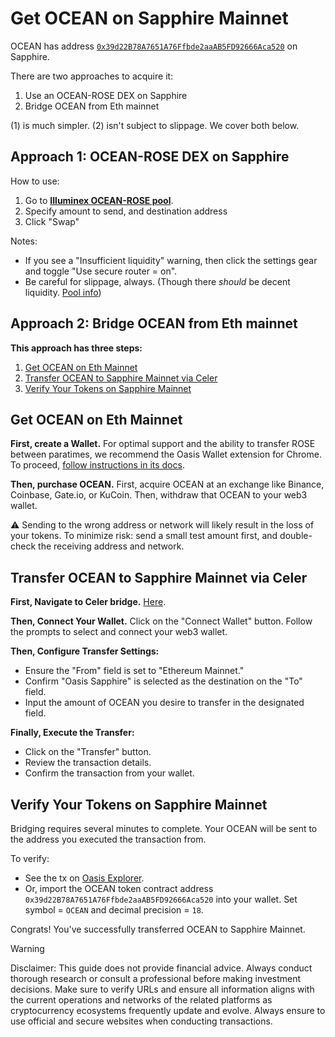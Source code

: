 # Get OCEAN on Sapphire Mainnet

OCEAN has address [`0x39d22B78A7651A76Ffbde2aaAB5FD92666Aca520`](https://explorer.oasis.io/mainnet/sapphire/token/0x39d22B78A7651A76Ffbde2aaAB5FD92666Aca520) on Sapphire.

There are two approaches to acquire it:

1. Use an OCEAN-ROSE DEX on Sapphire
2. Bridge OCEAN from Eth mainnet

(1) is much simpler. (2) isn't subject to slippage. We cover both below.

## Approach 1: OCEAN-ROSE DEX on Sapphire

How to use:

1. Go to **[Illuminex OCEAN-ROSE pool](https://illuminex.xyz/swap?inputCurrency=0x39d22B78A7651A76Ffbde2aaAB5FD92666Aca520&inputChainId=23294&outputCurrency=0x8Bc2B030b299964eEfb5e1e0b36991352E56D2D3&outputChainId=23294)**.
2. Specify amount to send, and destination address
3. Click "Swap"

Notes:

- If you see a "Insufficient liquidity" warning, then click the settings gear and toggle "Use secure router = on".
- Be careful for slippage, always. (Though there _should_ be decent liquidity. [Pool info](https://illuminex.xyz/pools/0x841dd137A2B380DA4568f6745aEAc20EDa910313))

## Approach 2: Bridge OCEAN from Eth mainnet

**This approach has three steps:**

1. [Get OCEAN on Eth Mainnet](#get-ocean-on-eth-mainnet)
1. [Transfer OCEAN to Sapphire Mainnet via Celer](#transfer-ocean-to-sapphire-mainnet-via-celer)
1. [Verify Your Tokens on Sapphire Mainnet](#verify-your-tokens-on-sapphire-mainnet)

## Get OCEAN on Eth Mainnet

**First, create a Wallet.** For optimal support and the ability to transfer ROSE between paratimes, we recommend the Oasis Wallet extension for Chrome. To proceed, [follow instructions in its docs](https://docs.oasis.io/general/manage-tokens/oasis-wallets/browser-extension/#install-the-oasis-wallet-via-chrome-web-store).

**Then, purchase OCEAN.** First, acquire OCEAN at an exchange like Binance, Coinbase, Gate.io, or KuCoin. Then, withdraw that OCEAN to your web3 wallet.

⚠️ Sending to the wrong address or network will likely result in the loss of your tokens. To minimize risk: send a small test amount first, and double-check the receiving address and network.

## Transfer OCEAN to Sapphire Mainnet via Celer

**First, Navigate to Celer bridge.** [Here](https://cbridge.celer.network/1/23294/OCEAN).

**Then, Connect Your Wallet.** Click on the "Connect Wallet" button. Follow the prompts to select and connect your web3 wallet.

**Then, Configure Transfer Settings:**

- Ensure the "From" field is set to "Ethereum Mainnet."
- Confirm "Oasis Sapphire" is selected as the destination on the "To" field.
- Input the amount of OCEAN you desire to transfer in the designated field.

**Finally, Execute the Transfer:**

- Click on the "Transfer" button.
- Review the transaction details.
- Confirm the transaction from your wallet.

## Verify Your Tokens on Sapphire Mainnet

Bridging requires several minutes to complete. Your OCEAN will be sent to the address you executed the transaction from.

To verify:

- See the tx on [Oasis Explorer](https://explorer.sapphire.oasis.io/address/0x39d22B78A7651A76Ffbde2aaAB5FD92666Aca520/transactions).
- Or, import the OCEAN token contract address `0x39d22B78A7651A76Ffbde2aaAB5FD92666Aca520` into your wallet. Set symbol = `OCEAN` and decimal precision = `18`.

Congrats! You've successfully transferred OCEAN to Sapphire Mainnet.

> [!WARNING]
> Disclaimer: This guide does not provide financial advice. Always conduct thorough research or consult a professional before making investment decisions. Make sure to verify URLs and ensure all information aligns with the current operations and networks of the related platforms as cryptocurrency ecosystems frequently update and evolve. Always ensure to use official and secure websites when conducting transactions.
